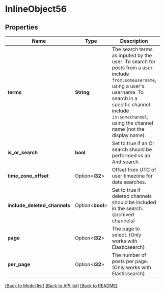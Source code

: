 # InlineObject56

## Properties

Name | Type | Description | Notes
------------ | ------------- | ------------- | -------------
**terms** | **String** | The search terms as inputed by the user. To search for posts from a user include `from:someusername`, using a user's username. To search in a specific channel include `in:somechannel`, using the channel name (not the display name). | 
**is_or_search** | **bool** | Set to true if an Or search should be performed vs an And search. | 
**time_zone_offset** | Option<**i32**> | Offset from UTC of user timezone for date searches. | [optional][default to 0]
**include_deleted_channels** | Option<**bool**> | Set to true if deleted channels should be included in the search. (archived channels) | [optional]
**page** | Option<**i32**> | The page to select. (Only works with Elasticsearch) | [optional][default to 0]
**per_page** | Option<**i32**> | The number of posts per page. (Only works with Elasticsearch) | [optional][default to 60]

[[Back to Model list]](../README.md#documentation-for-models) [[Back to API list]](../README.md#documentation-for-api-endpoints) [[Back to README]](../README.md)


